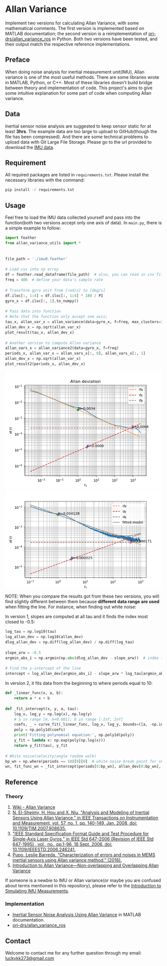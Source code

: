 # Allan Variance
Implement two versions for calculating Allan Variance, with some mathematical comments. The first version is implemented based on MATLAB documentation; the second version is a reimplementation of [ori-drs/allan_variance_ros](https://github.com/ori-drs/allan_variance_ros) in Python. Both two versions have been tested, and their output match the respective reference implementations.

## Preface
When doing noise analysis for inertial measurement unit(IMU), Allan variance is one of the most useful methods. There are some libraries wrote in MATLAB, Python, or C++. Most of these libraries doesn't build bridge between theory and implementation of code. This project's aims to give some intuitive explanation for some part of code when computing Allan variance.  

## Data
Inertial sensor noise analysis are suggested to keep sensor static for at least **3hrs**. The example data are too large to upload to GitHub(though the file has been compressed). And there are some technical problems to upload data with Git Large File Storage. Please go to the url provided to download the [IMU data](https://drive.google.com/file/d/1W6b9GrQ47dlNgfJLtvdxJ0_yoMjOvydz/view?usp=sharing).

## Requirement
All required packages are listed in `requirements.txt`. Please install the necessary libraries with the command:  
```bash
pip install -r requirements.txt
```

## Usage
Feel free to load the IMU data collected yourself and pass into the function(both two versions accept only one axis of data). In `main.py`, there is a simple example to follow: 
```Python
import feather
from allan_variance_utils import *


file_path = './imu0.feather'

# Load csv into np array
df = feather.read_dataframe(file_path)  # also, you can read in csv file with pandas
freq = 400  # define your data's sample rate

# Transform gyro unit from [rad/s] to [deg/s]
df.iloc[:, 1:4] = df.iloc[:, 1:4] * 180 / PI
gyro_x = df.iloc[:, 1].to_numpy()

# Pass data into function
# Note that the function only accept one axis;
tau_x, allan_var_x = allan_variance(data=gyro_x, f=freq, max_clusters=200)
allan_dev_x = np.sqrt(allan_var_x)
plot_result(tau_x, allan_dev_x)

# Another version to compute Allan variance
allan_vars_x = allan_variance2(data=gyro_x, f=freq)
periods_x, allan_var_x = allan_vars_x[:, 0], allan_vars_x[:, 1]
allan_dev_x = np.sqrt(allan_var_x)
plot_result2(periods_x, allan_dev_x)
```

![version1](https://github.com/luckykk273/Allan-Variance/blob/main/example_gyro_x.png)
![version2](https://github.com/luckykk273/Allan-Variance/blob/main/example_gyro_x2.png)

NOTE: When you compare the results got from these two versions, you will find slightly different between them because **different data range are used** when fitting the line. For instance, when finding out white noise:  

In version 1, slopes are computed at all tau and it finds the index most closed to -0.5:
```Python
log_tau = np.log10(tau)
log_allan_dev = np.log10(allan_dev)
dlog_allan_dev = np.diff(log_allan_dev) / np.diff(log_tau)

slope_arw = -0.5
argmin_abs_i = np.argmin(np.abs(dlog_allan_dev - slope_arw))  # index that are most closed to -0.5

# Find the y-intercept of the line
intercept = log_allan_dev[argmin_abs_i] - slope_arw * log_tau[argmin_abs_i]
```
In version 2, it fits data from the beginning to where periods equal to 10:
```Python
def _linear_func(x, a, b):
    return a * x + b

def _fit_intercept(x, y, a, tau):
    log_x, log_y = np.log(x), np.log(y)
    # a in range [m, m+0.001]; b in range [-Inf, Inf]
    coefs, _ = curve_fit(_linear_func, log_x, log_y, bounds=([a, -np.inf], [a + 0.001, np.inf]))
    poly = np.poly1d(coefs)
    print('Fitting polynomial equation:', np.poly1d(poly))
    y_fit = lambda x: np.exp(poly(np.log(x)))
    return y_fit(tau), y_fit

# White noise(velocity/angle random walk)
bp_wn = np.where(periods == 10)[0][0]  # white noise break point for short.
wn, fit_func_wn = _fit_intercept(periods[0:bp_wn], allan_dev[0:bp_wn], -0.5, 1.0)
```

## Reference
### Theory
1. [Wiki - Allan Variance](https://en.wikipedia.org/wiki/Allan_variance)  
2. [N. El-Sheimy, H. Hou and X. Niu, "Analysis and Modeling of Inertial Sensors Using Allan Variance," in IEEE Transactions on Instrumentation and Measurement, vol. 57, no. 1, pp. 140-149, Jan. 2008, doi: 10.1109/TIM.2007.908635.](https://ieeexplore.ieee.org/document/4404126)  
3. ["IEEE Standard Specification Format Guide and Test Procedure for Single-Axis Laser Gyros," in IEEE Std 647-2006 (Revision of IEEE Std 647-1995) , vol., no., pp.1-96, 18 Sept. 2006, doi: 10.1109/IEEESTD.2006.246241.](https://ieeexplore.ieee.org/document/1706054)  
4. [Pupo, Leslie Barreda. “Characterization of errors and noises in MEMS inertial sensors using Allan variance method.” (2016).](https://www.semanticscholar.org/paper/Characterization-of-errors-and-noises-in-MEMS-using-Pupo/b8d4eaa1ed06274534ebe843b2e5c881ac380dd9)  
5. [Introduction to Allan Variance—Non-overlapping and Overlapping Allan Variance](https://www.allaboutcircuits.com/technical-articles/intro-to-allan-variance-analysis-non-overlapping-and-overlapping-allan-variance/)

If someone is a newbie to IMU or Allan variance(or maybe you are confused about terms mentioned in this repository), please refer to the [Introduction to Simulating IMU Measurements](https://www.mathworks.com/help/nav/ug/introduction-to-simulating-imu-measurements.html).

### Implementation
- [Inertial Sensor Noise Analysis Using Allan Variance](https://www.mathworks.com/help/nav/ug/inertial-sensor-noise-analysis-using-allan-variance.html) in MATLAB documentation.  
- [ori-drs/allan_variance_ros](https://github.com/ori-drs/allan_variance_ros)  

## Contact
Welcome to contact me for any further question through my email:  
luckykk273@gmail.com
